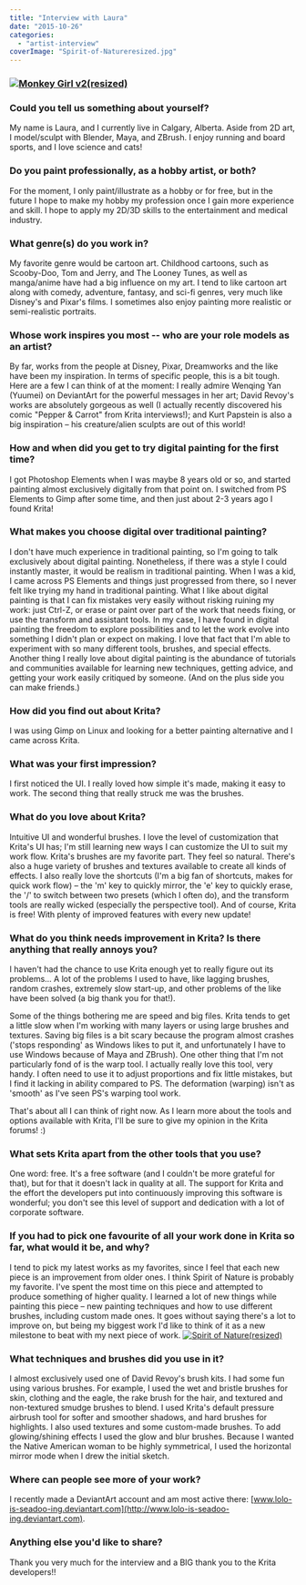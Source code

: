```yaml
---
title: "Interview with Laura"
date: "2015-10-26"
categories: 
  - "artist-interview"
coverImage: "Spirit-of-Natureresized.jpg"
---
```


### [![Monkey Girl v2(resized)](/images/posts/2015/Monkey-Girl-v2resized.jpg)](/images/posts/2015/Monkey-Girl-v2resized.jpg)

### Could you tell us something about yourself?

My name is Laura, and I currently live in Calgary, Alberta. Aside from 2D art, I model/sculpt with Blender, Maya, and ZBrush. I enjoy running and board sports, and I love science and cats!

### Do you paint professionally, as a hobby artist, or both?

For the moment, I only paint/illustrate as a hobby or for free, but in the future I hope to make my hobby my profession once I gain more experience and skill. I hope to apply my 2D/3D skills to the entertainment and medical industry.

### What genre(s) do you work in?

My favorite genre would be cartoon art. Childhood cartoons, such as Scooby-Doo, Tom and Jerry, and The Looney Tunes, as well as manga/anime have had a big influence on my art. I tend to like cartoon art along with comedy, adventure, fantasy, and sci-fi genres, very much like Disney's and Pixar's films. I sometimes also enjoy painting more realistic or semi-realistic portraits.

### Whose work inspires you most -- who are your role models as an artist?

By far, works from the people at Disney, Pixar, Dreamworks and the like have been my inspiration. In terms of specific people, this is a bit tough. Here are a few I can think of at the moment: I really admire Wenqing Yan (Yuumei) on DeviantArt for the powerful messages in her art; David Revoy's works are absolutely gorgeous as well (I actually recently discovered his comic "Pepper & Carrot" from Krita interviews!); and Kurt Papstein is also a big inspiration – his creature/alien sculpts are out of this world!

### How and when did you get to try digital painting for the first time?

I got Photoshop Elements when I was maybe 8 years old or so, and started painting almost exclusively digitally from that point on. I switched from PS Elements to Gimp after some time, and then just about 2-3 years ago I found Krita!

### What makes you choose digital over traditional painting?

I don't have much experience in traditional painting, so I'm going to talk exclusively about digital painting. Nonetheless, if there was a style I could instantly master, it would be realism in traditional painting. When I was a kid, I came across PS Elements and things just progressed from there, so I never felt like trying my hand in traditional painting. What I like about digital painting is that I can fix mistakes very easily without risking ruining my work: just Ctrl-Z, or erase or paint over part of the work that needs fixing, or use the transform and assistant tools. In my case, I have found in digital painting the freedom to explore possibilities and to let the work evolve into something I didn't plan or expect on making. I love that fact that I'm able to experiment with so many different tools, brushes, and special effects. Another thing I really love about digital painting is the abundance of tutorials and communities available for learning new techniques, getting advice, and getting your work easily critiqued by someone. (And on the plus side you can make friends.)

### How did you find out about Krita?

I was using Gimp on Linux and looking for a better painting alternative and I came across Krita.

### What was your first impression?

I first noticed the UI. I really loved how simple it's made, making it easy to work. The second thing that really struck me was the brushes.

### What do you love about Krita?

Intuitive UI and wonderful brushes. I love the level of customization that Krita's UI has; I'm still learning new ways I can customize the UI to suit my work flow. Krita's brushes are my favorite part. They feel so natural. There's also a huge variety of brushes and textures available to create all kinds of effects. I also really love the shortcuts (I'm a big fan of shortcuts, makes for quick work flow) – the 'm' key to quickly mirror, the 'e' key to quickly erase, the '/' to switch between two presets (which I often do), and the transform tools are really wicked (especially the perspective tool). And of course, Krita is free! With plenty of improved features with every new update!

### What do you think needs improvement in Krita? Is there anything that really annoys you?

I haven't had the chance to use Krita enough yet to really figure out its problems... A lot of the problems I used to have, like lagging brushes, random crashes, extremely slow start-up, and other problems of the like have been solved (a big thank you for that!).

Some of the things bothering me are speed and big files. Krita tends to get a little slow when I'm working with many layers or using large brushes and textures. Saving big files is a bit scary because the program almost crashes ('stops responding' as Windows likes to put it, and unfortunately I have to use Windows because of Maya and ZBrush). One other thing that I'm not particularly fond of is the warp tool. I actually really love this tool, very handy. I often need to use it to adjust proportions and fix little mistakes, but I find it lacking in ability compared to PS. The deformation (warping) isn't as 'smooth' as I've seen PS's warping tool work.

That's about all I can think of right now. As I learn more about the tools and options available with Krita, I'll be sure to give my opinion in the Krita forums! :)

### What sets Krita apart from the other tools that you use?

One word: free. It's a free software (and I couldn't be more grateful for that), but for that it doesn't lack in quality at all. The support for Krita and the effort the developers put into continuously improving this software is wonderful; you don't see this level of support and dedication with a lot of corporate software.

### If you had to pick one favourite of all your work done in Krita so far, what would it be, and why?

I tend to pick my latest works as my favorites, since I feel that each new piece is an improvement from older ones. I think Spirit of Nature is probably my favorite. I've spent the most time on this piece and attempted to produce something of higher quality. I learned a lot of new things while painting this piece – new painting techniques and how to use different brushes, including custom made ones. It goes without saying there's a lot to improve on, but being my biggest work I'd like to think of it as a new milestone to beat with my next piece of work. [![Spirit of Nature(resized)](/images/posts/2015/Spirit-of-Natureresized.jpg)](/images/posts/2015/Spirit-of-Natureresized.jpg)

### What techniques and brushes did you use in it?

I almost exclusively used one of David Revoy's brush kits. I had some fun using various brushes. For example, I used the wet and bristle brushes for skin, clothing and the eagle, the rake brush for the hair, and textured and non-textured smudge brushes to blend. I used Krita's default pressure airbrush tool for softer and smoother shadows, and hard brushes for highlights. I also used textures and some custom-made brushes. To add glowing/shining effects I used the glow and blur brushes. Because I wanted the Native American woman to be highly symmetrical, I used the horizontal mirror mode when I drew the initial sketch.

### Where can people see more of your work?

I recently made a DeviantArt account and am most active there: [www.lolo-is-seadoo-ing.deviantart.com](http://www.lolo-is-seadoo-ing.deviantart.com).

### Anything else you'd like to share?

Thank you very much for the interview and a BIG thank you to the Krita developers!!
